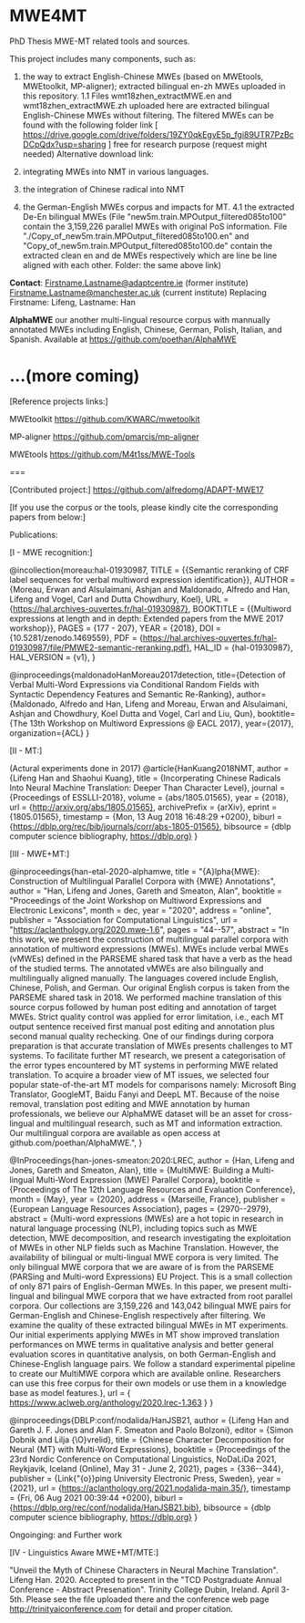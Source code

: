 # MWE4MT
PhD Thesis MWE-MT related tools and sources.

This project includes many components, such as:
1. the way to extract English-Chinese MWEs (based on MWEtools, MWEtoolkit, MP-aligner); extracted bilingual en-zh MWEs uploaded in this repository.
1.1 Files wmt18zhen_extractMWE.en and wmt18zhen_extractMWE.zh uploaded here are extracted bilingual English-Chinese MWEs without filtering. The filtered MWEs can be found with the following folder link [ https://drive.google.com/drive/folders/19ZY0qkEgvE5p_fgi89UTR7PzBcDCpQdx?usp=sharing ] free for research purpose (request might needed)
Alternative download link: 

2. integrating MWEs into NMT in various languages.
3. the integration of Chinese radical into NMT
4. the German-English MWEs corpus and impacts for MT.
4.1 the extracted De-En bilingual MWEs (File "new5m.train.MPOutput_filtered085to100" contain the 3,159,226 parallel MWEs with original PoS information. File "./Copy_of_new5m.train.MPOutput_filtered085to100.en" and "Copy_of_new5m.train.MPOutput_filtered085to100.de" contain the extracted clean en and de MWEs respectively which are line be line aligned with each other. Folder: the same above link)

**Contact**: Firstname.Lastname@adaptcentre.ie (former institute) Firstname.Lastname@manchester.ac.uk (current institute) 
Replacing Firstname: Lifeng, Lastname: Han

**AlphaMWE** our another multi-lingual resource corpus with mannually annotated MWEs including English, Chinese, German, Polish, Italian, and Spanish. Available at 
https://github.com/poethan/AlphaMWE 

...(more coming)
===


[Reference projects links:]

MWEtoolkit https://github.com/KWARC/mwetoolkit 

MP-aligner https://github.com/pmarcis/mp-aligner 

MWEtools https://github.com/M4t1ss/MWE-Tools


===

[Contributed project:] 
https://github.com/alfredomg/ADAPT-MWE17

[If you use the corpus or the tools, please kindly cite the corresponding papers from below:] 

Publications:

[I - MWE recognition:]

@incollection{moreau:hal-01930987,
  TITLE = {{Semantic reranking of CRF label sequences for verbal multiword expression identification}},
  AUTHOR = {Moreau, Erwan and Alsulaimani, Ashjan and Maldonado, Alfredo and Han, Lifeng and Vogel, Carl and Dutta Chowdhury, Koel},
  URL = {https://hal.archives-ouvertes.fr/hal-01930987},
  BOOKTITLE = {{Multiword expressions at length and in depth: Extended papers from the MWE 2017 workshop}},
  PAGES = {177 - 207},
  YEAR = {2018},
  DOI = {10.5281/zenodo.1469559},
  PDF = {https://hal.archives-ouvertes.fr/hal-01930987/file/PMWE2-semantic-reranking.pdf},
  HAL_ID = {hal-01930987},
  HAL_VERSION = {v1},
}

@inproceedings{maldonadoHanMoreau2017detection,
  title={Detection of Verbal Multi-Word Expressions via Conditional Random Fields with Syntactic Dependency Features and Semantic Re-Ranking},
  author={Maldonado, Alfredo and Han, Lifeng and Moreau, Erwan and Alsulaimani, Ashjan and Chowdhury, Koel Dutta and Vogel, Carl and Liu, Qun},
  booktitle={The 13th Workshop on Multiword Expressions @ EACL 2017},
  year={2017},
  organization={ACL}
}



[II - MT:]

(Actural experiments done in 2017)
@article{HanKuang2018NMT,
  author    = {Lifeng Han and Shaohui Kuang},
  title     = {Incorperating Chinese Radicals Into Neural Machine Translation: Deeper Than
               Character Level},
  journal   = {Proceedings of ESSLLI-2018},
  volume    = {abs/1805.01565},
  year      = {2018},
  url       = {http://arxiv.org/abs/1805.01565},
  archivePrefix = {arXiv},
  eprint    = {1805.01565},
  timestamp = {Mon, 13 Aug 2018 16:48:29 +0200},
  biburl    = {https://dblp.org/rec/bib/journals/corr/abs-1805-01565},
  bibsource = {dblp computer science bibliography, https://dblp.org}
}

[III - MWE+MT:]

@inproceedings{han-etal-2020-alphamwe,
    title = "{A}lpha{MWE}: Construction of Multilingual Parallel Corpora with {MWE} Annotations",
    author = "Han, Lifeng  and
      Jones, Gareth  and
      Smeaton, Alan",
    booktitle = "Proceedings of the Joint Workshop on Multiword Expressions and Electronic Lexicons",
    month = dec,
    year = "2020",
    address = "online",
    publisher = "Association for Computational Linguistics",
    url = "https://aclanthology.org/2020.mwe-1.6",
    pages = "44--57",
    abstract = "In this work, we present the construction of multilingual parallel corpora with annotation of multiword expressions (MWEs). MWEs include verbal MWEs (vMWEs) defined in the PARSEME shared task that have a verb as the head of the studied terms. The annotated vMWEs are also bilingually and multilingually aligned manually. The languages covered include English, Chinese, Polish, and German. Our original English corpus is taken from the PARSEME shared task in 2018. We performed machine translation of this source corpus followed by human post editing and annotation of target MWEs. Strict quality control was applied for error limitation, i.e., each MT output sentence received first manual post editing and annotation plus second manual quality rechecking. One of our findings during corpora preparation is that accurate translation of MWEs presents challenges to MT systems. To facilitate further MT research, we present a categorisation of the error types encountered by MT systems in performing MWE related translation. To acquire a broader view of MT issues, we selected four popular state-of-the-art MT models for comparisons namely: Microsoft Bing Translator, GoogleMT, Baidu Fanyi and DeepL MT. Because of the noise removal, translation post editing and MWE annotation by human professionals, we believe our AlphaMWE dataset will be an asset for cross-lingual and multilingual research, such as MT and information extraction. Our multilingual corpora are available as open access at github.com/poethan/AlphaMWE.",
}

@InProceedings{han-jones-smeaton:2020:LREC,
  author    = {Han, Lifeng  and  Jones, Gareth  and  Smeaton, Alan},
  title     = {MultiMWE: Building a Multi-lingual Multi-Word Expression (MWE) Parallel Corpora},
  booktitle      = {Proceedings of The 12th Language Resources and Evaluation Conference},
  month          = {May},
  year           = {2020},
  address        = {Marseille, France},
  publisher      = {European Language Resources Association},
  pages     = {2970--2979},
  abstract  = {Multi-word expressions (MWEs) are a hot topic in research in natural language processing (NLP), including topics such as MWE detection, MWE decomposition, and research investigating the exploitation of MWEs in other NLP fields such as Machine Translation. However, the availability of bilingual or multi-lingual MWE corpora is very limited. The only bilingual MWE corpora that we are aware of is from the PARSEME (PARSing and Multi-word Expressions) EU Project. This is a small collection of only 871 pairs of English-German MWEs. In this paper, we present multi-lingual and bilingual MWE corpora that we have extracted from root parallel corpora. Our collections are 3,159,226 and 143,042 bilingual MWE pairs for German-English and Chinese-English respectively after filtering. We examine the quality of these extracted bilingual MWEs in MT experiments. Our initial experiments applying MWEs in MT show improved translation performances on MWE terms in qualitative analysis and better general evaluation scores in quantitative analysis, on both German-English and Chinese-English language pairs. We follow a standard experimental pipeline to create our MultiMWE corpora which are available online. Researchers can use this free corpus for their own models or use them in a knowledge base as model features.},
  url       = { https://www.aclweb.org/anthology/2020.lrec-1.363 }
}

@inproceedings{DBLP:conf/nodalida/HanJSB21,
  author    = {Lifeng Han and
               Gareth J. F. Jones and
               Alan F. Smeaton and
               Paolo Bolzoni},
  editor    = {Simon Dobnik and
               Lilja {\O}vrelid},
  title     = {Chinese Character Decomposition for Neural {MT} with Multi-Word Expressions},
  booktitle = {Proceedings of the 23rd Nordic Conference on Computational Linguistics,
               NoDaLiDa 2021, Reykjavik, Iceland (Online), May 31 - June 2, 2021},
  pages     = {336--344},
  publisher = {Link{\"{o}}ping University Electronic Press, Sweden},
  year      = {2021},
  url       = {https://aclanthology.org/2021.nodalida-main.35/},
  timestamp = {Fri, 06 Aug 2021 00:39:44 +0200},
  biburl    = {https://dblp.org/rec/conf/nodalida/HanJSB21.bib},
  bibsource = {dblp computer science bibliography, https://dblp.org}
}


Ongoinging: and Further work

[IV - Linguistics Aware MWE+MT/MTE:]

"Unveil the Myth of Chinese Characters in Neural Machine Translation". Lifeng Han. 2020. Accepted to present in the "TCD Postgraduate Annual Conference - Abstract Presenation". Trinity College Dubin, Ireland. April 3-5th. Please see the file uploaded there <PG conference-Unveil the myth of Chinese characters in neural machine translation-Lifeng Han.pdf> and the conference web page http://trinityaiconference.com for detail and proper citation.
  


